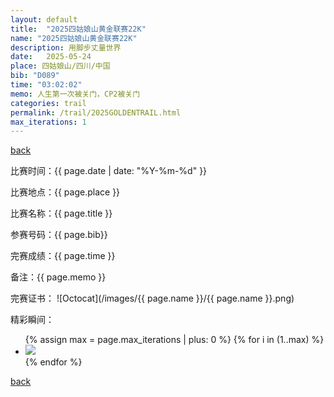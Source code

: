 ```yaml
---
layout: default
title:  "2025四姑娘山黄金联赛22K"
name: "2025四姑娘山黄金联赛22K"
description: 用脚步丈量世界
date:   2025-05-24
place: 四姑娘山/四川/中国
bib: "D089"
time: "03:02:02"
memo: 人生第一次被关门，CP2被关门
categories: trail
permalink: /trail/2025GOLDENTRAIL.html
max_iterations: 1
---
```

[back](/trail)

比赛时间：{{ page.date | date: "%Y-%m-%d" }}

比赛地点：{{ page.place }}

比赛名称：{{ page.title }}

参赛号码：{{ page.bib}}

完赛成绩：{{ page.time }}

备注：{{ page.memo }}

完赛证书：
![Octocat](/images/{{ page.name }}/{{ page.name }}.png)

精彩瞬间：
<ul>
{% assign max = page.max_iterations | plus: 0 %}
{% for i in (1..max) %}
    <li><img src="/images/{{ page.name }}/{{ page.name }}-{{ i }}.jpeg"></li>
{% endfor %}
</ul>

[back](/trail)
